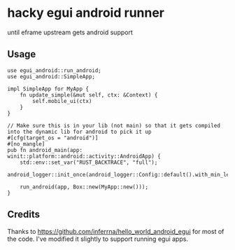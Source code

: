 
# hacky egui android runner

until eframe upstream gets android support

## Usage

```
use egui_android::run_android;
use egui_android::SimpleApp;

impl SimpleApp for MyApp {
    fn update_simple(&mut self, ctx: &Context) {
        self.mobile_ui(ctx)
    }
}

// Make sure this is in your lib (not main) so that it gets compiled into the dynamic lib for android to pick it up
#[cfg(target_os = "android")]
#[no_mangle]
pub fn android_main(app: winit::platform::android::activity::AndroidApp) {
    std::env::set_var("RUST_BACKTRACE", "full");
    android_logger::init_once(android_logger::Config::default().with_min_level(log::Level::Trace));

    run_android(app, Box::new(MyApp::new()));
}
```

## Credits

Thanks to https://github.com/inferrna/hello_world_android_egui for most of the
code. I've modified it slightly to support running egui apps.

